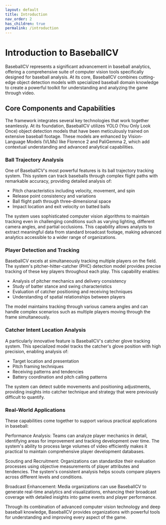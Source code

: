 ```yaml
---
layout: default
title: Introduction
nav_order: 2
has_children: true
permalink: /introduction
---
```


# Introduction to BaseballCV

BaseballCV represents a significant advancement in baseball analytics, offering a comprehensive suite of computer vision tools specifically designed for baseball analysis. At its core, BaseballCV combines cutting-edge object detection models with specialized baseball domain knowledge to create a powerful toolkit for understanding and analyzing the game through video.

## Core Components and Capabilities

The framework integrates several key technologies that work together seamlessly. At its foundation, BaseballCV utilizes YOLO (You Only Look Once) object detection models that have been meticulously trained on extensive baseball footage. These models are enhanced by Vision-Language Models (VLMs) like Florence 2 and PaliGemma 2, which add contextual understanding and advanced analytical capabilities.

### Ball Trajectory Analysis

One of BaseballCV's most powerful features is its ball trajectory tracking system. This system can track baseballs through complex flight paths with remarkable accuracy, providing detailed analysis of:

- Pitch characteristics including velocity, movement, and spin
- Release point consistency and variations
- Ball flight path through three-dimensional space
- Impact location and exit velocity on batted balls

The system uses sophisticated computer vision algorithms to maintain tracking even in challenging conditions such as varying lighting, different camera angles, and partial occlusions. This capability allows analysts to extract meaningful data from standard broadcast footage, making advanced analytics accessible to a wider range of organizations.

### Player Detection and Tracking

BaseballCV excels at simultaneously tracking multiple players on the field. The system's pitcher-hitter-catcher (PHC) detection model provides precise tracking of these key players throughout each play. This capability enables:

- Analysis of pitcher mechanics and delivery consistency
- Study of batter stance and swing characteristics
- Evaluation of catcher positioning and receiving techniques
- Understanding of spatial relationships between players

The model maintains tracking through various camera angles and can handle complex scenarios such as multiple players moving through the frame simultaneously.

### Catcher Intent Location Analysis

A particularly innovative feature is BaseballCV's catcher glove tracking system. This specialized model tracks the catcher's glove position with high precision, enabling analysis of:

- Target location and presentation
- Pitch framing techniques
- Receiving patterns and tendencies
- Battery coordination and pitch calling patterns

The system can detect subtle movements and positioning adjustments, providing insights into catcher technique and strategy that were previously difficult to quantify.

### Real-World Applications

These capabilities come together to support various practical applications in baseball:

Performance Analysis:
Teams can analyze player mechanics in detail, identifying areas for improvement and tracking development over time. The system's ability to process large volumes of video efficiently makes it practical to maintain comprehensive player development databases.

Scouting and Recruitment:
Organizations can standardize their evaluation processes using objective measurements of player attributes and tendencies. The system's consistent analysis helps scouts compare players across different levels and conditions.

Broadcast Enhancement:
Media organizations can use BaseballCV to generate real-time analytics and visualizations, enhancing their broadcast coverage with detailed insights into game events and player performance.

Through its combination of advanced computer vision technology and deep baseball knowledge, BaseballCV provides organizations with powerful tools for understanding and improving every aspect of the game.